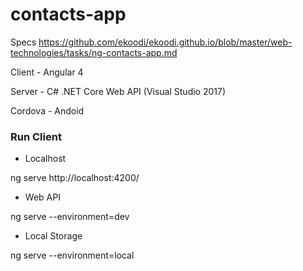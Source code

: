 # contacts-app

Specs
https://github.com/ekoodi/ekoodi.github.io/blob/master/web-technologies/tasks/ng-contacts-app.md

Client - Angular 4

Server - C# .NET Core Web API (Visual Studio 2017)

Cordova - Andoid

### Run Client

* Localhost

ng serve
http://localhost:4200/

* Web API

ng serve --environment=dev

* Local Storage

ng serve --environment=local
